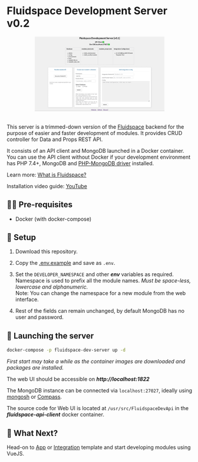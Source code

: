 # Fluidspace Development Server v0.2

<div align="center">
<img src="app/public/assets/thumbnail.png" width=70%>
</div><br>

This server is a trimmed-down version of the [Fluidspace](https://fluidspace.app) backend for the purpose of easier and faster development of modules. It provides CRUD controller for Data and Props REST API.

It consists of an API client and MongoDB launched in a Docker container. You can use the API client without Docker if your development environment has PHP 7.4+, MongoDB and [PHP-MongoDB driver](https://github.com/mongodb/mongo-php-driver) installed.

Learn more: [What is Fluidspace?](https://gist.github.com/rishiktiwari/645f48422aad7ca7781d1142b3f3b1bd)

Installation video guide: [YouTube](https://youtu.be/MiDPdnPS3bo)

## ✋🏼 Pre-requisites
- Docker (with docker-compose)

## 🔧 Setup
1. Download this repository.

2. Copy the [.env.example](.env.example) and save as `.env`.

3. Set the `DEVELOPER_NAMESPACE` and other ***env*** variables as required.<br>
Namespace is used to prefix all the module names. *Must be space-less, lowercase and alphanumeric.* <br>
Note: You can change the namespace for a new module from the web interface.

4. Rest of the fields can remain unchanged, by default MongoDB has no user and password.

## 🚀 Launching the server
```sh
docker-compose -p fluidspace-dev-server up -d 
```
*First start may take a while as the container images are downloaded and packages are installed.*

The web UI should be accessible on ***http://localhost:1822***

The MongoDB instance can be connected via `localhost:27027`, ideally using [mongosh](https://www.mongodb.com/try/download/shell) or [Compass](https://www.mongodb.com/try/download/compass).

The source code for Web UI is located at `/usr/src/FluidspaceDevApi` in the ***fluidspace-api-client*** docker container.

## 🤔 What Next?
Head-on to [App](https://github.com/FluidspaceWeb/app-template-vue3) or [Integration](https://github.com/FluidspaceWeb/integration-template-vue3) template and start developing modules using VueJS.
